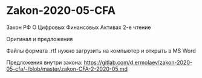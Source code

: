 # Zakon-2020-05-CFA

Закон РФ О Цифровых Финансовых Активах 2-е чтение

Оригинал и предложения

Файлы формата .rtf нужно загрузить на компьютер и открыть в MS Word

Предложения внутри закона: https://gitlab.com/d.ermolaev/zakon-2020-05-cfa/-/blob/master/zakon-CFA-2-2020-05.md